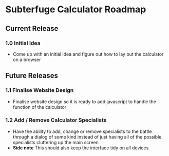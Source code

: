 # Subterfuge Calculator Roadmap

## Current Release

### 1.0 Initial Idea
* Come up with an initial idea and figure out how to lay out the calculator on a browser

## Future Releases

### 1.1 Finalise Website Design
* Finalise website design so it is ready to add javascript to handle the function of the calculator

### 1.2 Add / Remove Calculator Specialists
* Have the ability to add, change or remove specialists to the battle through a dialog of some kind instead of just having all of the possible specialists cluttering up the main screen
* **Side note** This should also keep the interface tidy on all devices
